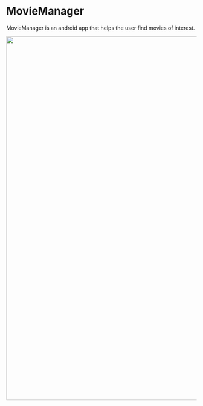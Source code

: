 # MovieManager

MovieManager is an android app that helps the user find movies of interest.

<p align="center">
  <img width="540" height="960" src="(https://github.com/bottarnB/MovieManager/blob/master/demoImage.jpg">
</p>
